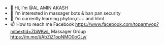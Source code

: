 - 👋 Hi, I’m @AL AMIN AKASH
- 👀 I’m interested in massager bots & ban pan security
- 🌱 I’m currently learning phyton,c++ and html
- 📫 How to reach me
Facebook https://www.facebook.com/toparmyop?mibextid=ZbWKwL
Massager Group https://m.me/j/AbZiZ1opNMO0oGLy/
